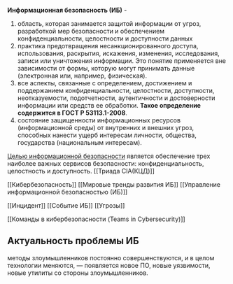 **Информационная безопасность (ИБ)** -
1. область, которая занимается защитой информации от угроз, разработкой мер безопасности и обеспечением конфиденциальности, целостности и доступности данных
2. практика предотвращения несанкционированного доступа, использования, раскрытия, искажения, изменения, исследования, записи или уничтожения информации. Это понятие применяется вне зависимости от формы, которую могут принимать данные (электронная или, например, физическая).
3. все аспекты, связанные с определением, достижением и поддержанием конфиденциальности, целостности, доступности, неотказуемости, подотчетности, аутентичности и достоверности информации или средств ее обработки. **Такое определение содержится в ГОСТ Р 53113.1-2008**.
4. состояние защищенности информационных ресурсов (информационной среды) от внутренних и внешних угроз, способных нанести ущерб интересам личности, общества, государства (национальным интересам).

<ins>Целью информационной безопасности</ins> является обеспечение трех наиболее важных сервисов безопасности: конфиденциальность, целостность и доступность. [[Триада CIA(КЦД)]]





[[Кибербезопасность]]
[[Мировые тренды развития ИБ]]
[[Управление информационной безопасностью (ИБ)]]

[[Инцидент]]
[[Событие ИБ]]
[[Угрозы]]

[[Команды в кибербезопасности (Teams in Cybersecurity)]]

## Актуальность проблемы ИБ

методы злоумышленников постоянно совершенствуются, и в целом технологии меняются, — появляется новое ПО, новые уязвимости, новые утилиты со стороны злоумышленников.

